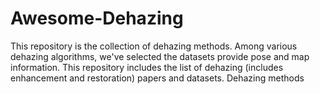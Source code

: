 # Awesome-Dehazing
This repository is the collection of dehazing methods. Among various dehazing algorithms, we've selected the datasets provide pose and map information. This repository includes the list of dehazing (includes enhancement and restoration) papers and datasets.
Dehazing methods
